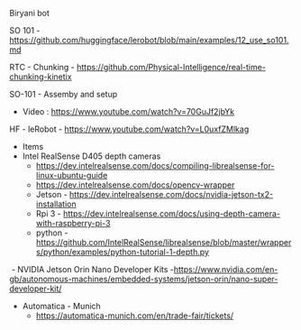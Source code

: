 Biryani bot

SO 101 - https://github.com/huggingface/lerobot/blob/main/examples/12_use_so101.md

RTC - Chunking - https://github.com/Physical-Intelligence/real-time-chunking-kinetix


SO-101 - Assemby and setup
  - Video : https://www.youtube.com/watch?v=70GuJf2jbYk


HF - leRobot - https://www.youtube.com/watch?v=L0uxfZMlkag


- Items
 - Intel RealSense D405 depth cameras
   - https://dev.intelrealsense.com/docs/compiling-librealsense-for-linux-ubuntu-guide
   - https://dev.intelrealsense.com/docs/opencv-wrapper
   - Jetson - https://dev.intelrealsense.com/docs/nvidia-jetson-tx2-installation
   - Rpi 3 - https://dev.intelrealsense.com/docs/using-depth-camera-with-raspberry-pi-3
   - python - https://github.com/IntelRealSense/librealsense/blob/master/wrappers/python/examples/python-tutorial-1-depth.py

​ - NVIDIA Jetson Orin Nano Developer Kits
  -https://www.nvidia.com/en-gb/autonomous-machines/embedded-systems/jetson-orin/nano-super-developer-kit/





- Automatica - Munich
  - https://automatica-munich.com/en/trade-fair/tickets/